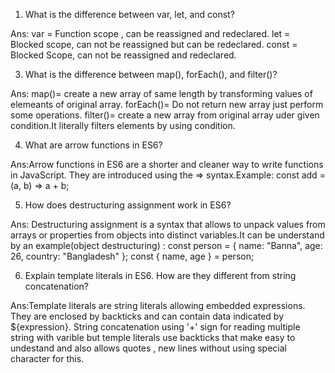 1) What is the difference between var, let, and const?
   
Ans: var = Function scope , can be reassigned and redeclared.
     let = Blocked scope, can not be reassigned but can be redeclared.
     const = Blocked Scope, can not be reassigned and redeclared.

     
3) What is the difference between map(), forEach(), and filter()?

Ans: map()= create a new array of same length by transforming values of elemeants of original array.
     forEach()= Do not return new array just perform some operations.
     filter()= create a new array from original array uder given condition.It literally filters elements by using condition.

     
4) What are arrow functions in ES6?


Ans:Arrow functions in ES6  are a shorter and cleaner way to write functions in JavaScript. They are introduced using the => syntax.Example: const add = (a, b) => a + b;


5) How does destructuring assignment work in ES6?


Ans: Destructuring assignment is a syntax that allows  to unpack values from arrays or properties from objects into distinct variables.It can be understand by an 
     example(object destructuring) : const person = { name: "Banna", age: 26, country: "Bangladesh" };
                const { name, age } = person; 

6) Explain template literals in ES6. How are they different from string concatenation?


Ans:Template literals are string literals allowing embedded expressions. They are enclosed by backticks and can contain data indicated by ${expression}.
      String concatenation using '+' sign for reading multiple string with varible but temple literals use backticks that make easy to undestand and also 
      allows quotes , new lines without using special character for this.
